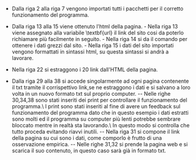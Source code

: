 
- Dalla riga 2 alla riga 7 vengono importati tutti i pacchetti per il corretto funzionamento del programma.
- Dalla riga 13 alla 15 viene ottenuto l'html della pagina.
        - Nella riga 13 viene assegnato alla variabile \textbf{url} il link del sito cosi da poterlo richiamare più facilmente in seguito.
        - Nella riga 14 si da il comando per ottenere i dati grezzi dal sito.
        - Nella riga 15 i dati del sito importati vengono formattati in sintassi html, su questa sintassi si andrà a lavorare.
   

- Nella riga 22 si estraggono i 20 link dall'HTML della pagina.
- Dalla riga 29 alla 38 si accede singolarmente ad ogni pagina contenente il  txt tramite il corrispettivo link,se ne estraggono i dati e si salvano a loro volta in un nuovo formato txt sul proprio computer.
        -- Nelle righe 30,34,38 sono stati inseriti dei print per controllare il funzionamento del programma.\\
       I print sono stati inseriti al fine di avere un feedback sul funzionamento del programma dato che in questo esempio i dati estratti sono molti ed il programma su computer più lenti potrebbe sembrare bloccato mentre in realtà sta lavorando.\\
       In questo modo si controlla che tutto proceda evitando riavvi inutili.
        -- Nella riga 31 si compone il link della pagina su cui sono i dati, come comporlo è frutto di una osservazione empirica.
        -- Nelle righe 31,32 si prende la pagina web e si scarica il suo contenuto, in questo caso sarà già in formato txt.
